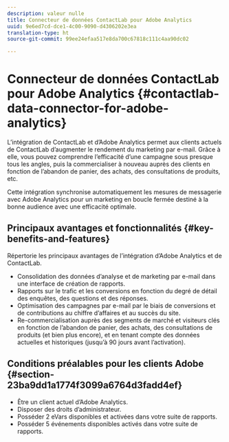 ```yaml
---
description: valeur nulle
title: Connecteur de données ContactLab pour Adobe Analytics
uuid: 9e6ed7cd-dce1-4c00-9090-d4306202e3ea
translation-type: ht
source-git-commit: 99ee24efaa517e8da700c67818c111c4aa90dc02

---
```



# Connecteur de données ContactLab pour Adobe Analytics {#contactlab-data-connector-for-adobe-analytics}

L’intégration de ContactLab et d’Adobe Analytics permet aux clients actuels de ContactLab d’augmenter le rendement du marketing par e-mail. Grâce à elle, vous pouvez comprendre l’efficacité d’une campagne sous presque tous les angles, puis la commercialiser à nouveau auprès des clients en fonction de l’abandon de panier, des achats, des consultations de produits, etc.

Cette intégration synchronise automatiquement les mesures de messagerie avec Adobe Analytics pour un marketing en boucle fermée destiné à la bonne audience avec une efficacité optimale.

## Principaux avantages et fonctionnalités {#key-benefits-and-features}

Répertorie les principaux avantages de l’intégration d’Adobe Analytics et de ContactLab.

* Consolidation des données d’analyse et de marketing par e-mail dans une interface de création de rapports.
* Rapports sur le trafic et les conversions en fonction du degré de détail des enquêtes, des questions et des réponses.
* Optimisation des campagnes par e-mail par le biais de conversions et de contributions au chiffre d’affaires et au succès du site.
* Re-commercialisation auprès des segments de marché et visiteurs clés en fonction de l’abandon de panier, des achats, des consultations de produits (et bien plus encore), et en tenant compte des données actuelles et historiques (jusqu’à 90 jours avant l’activation).

## Conditions préalables pour les clients Adobe {#section-23ba9dd1a1774f3099a6764d3fadd4ef}

* Être un client actuel d’Adobe Analytics.
* Disposer des droits d’administrateur.
* Posséder 2 eVars disponibles et activées dans votre suite de rapports.
* Posséder 5 événements disponibles activés dans votre suite de rapports.
